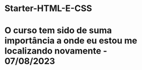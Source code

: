# Starter-HTML-E-CSS

# O curso tem sido de suma importância a onde eu estou me localizando novamente - 07/08/2023
